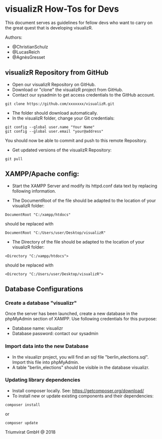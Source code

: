 
# visualizR How-Tos for Devs
This document serves as guidelines for fellow devs who want to carry on the
great quest that is developing visualizR.

Authors:
- @ChristianSchulz
- @LucasReich
- @AgnèsGresset

## visualizR Repository from GitHub

- Open our visualizR Repository on GitHub.
- Download or "clone" the visualizR project from GitHub.
- Contact our sysadmin to get access credentials to the GitHub account.
```shell
git clone https://github.com/xxxxxxx/visualizR.git
```
- The folder should download automatically.
- In the visualizR folder, change your Git credentials:

```shell
git config --global user.name "Your Name"
git config --global user.email "your@address"
```
You should now be able to commit and push to this remote Repository.

- Get updated versions of the visualizR Repository:
```shell
git pull
```

## XAMPP/Apache config:

- Start the XAMPP Server and modify its httpd.conf data text by replacing following information.

- The DocumentRoot of the file should be adapted to the location of your visualizR folder:
```shell
DocumentRoot "C:/xampp/htdocs"
```
should be replaced with

```shell
DocumentRoot "C:/Users/user/Desktop/visualizR"
```

- The Directory of the file should be adapted to the location of your visualizR folder:

```shell
<Directory "C:/xampp/htdocs">
```
should be replaced with

```shell
<Directory "C:/Users/user/Desktop/visualizR">
```

## Database Configurations

### Create a database "visualizr"
Once the server has been launched, create a new database in the phpMyAdmin section of XAMPP.
Use following credentials for this purpose:
- Database name: visualizr
- Database password: contact our sysadmin

### Import data into the new Database

- In the visualizr project, you will find an sql file "berlin_elections.sql".
Import this file into phpMyAdmin.
- A table "berlin_elections" should be visible in the database visualizr.

### Updating library dependencies

- Install composer locally. See: https://getcomposer.org/download/
- To install new or update existing components and their dependencies:
```shell
composer install
```
or

```shell
composer update
```

Triumvirat GmbH @ 2018
